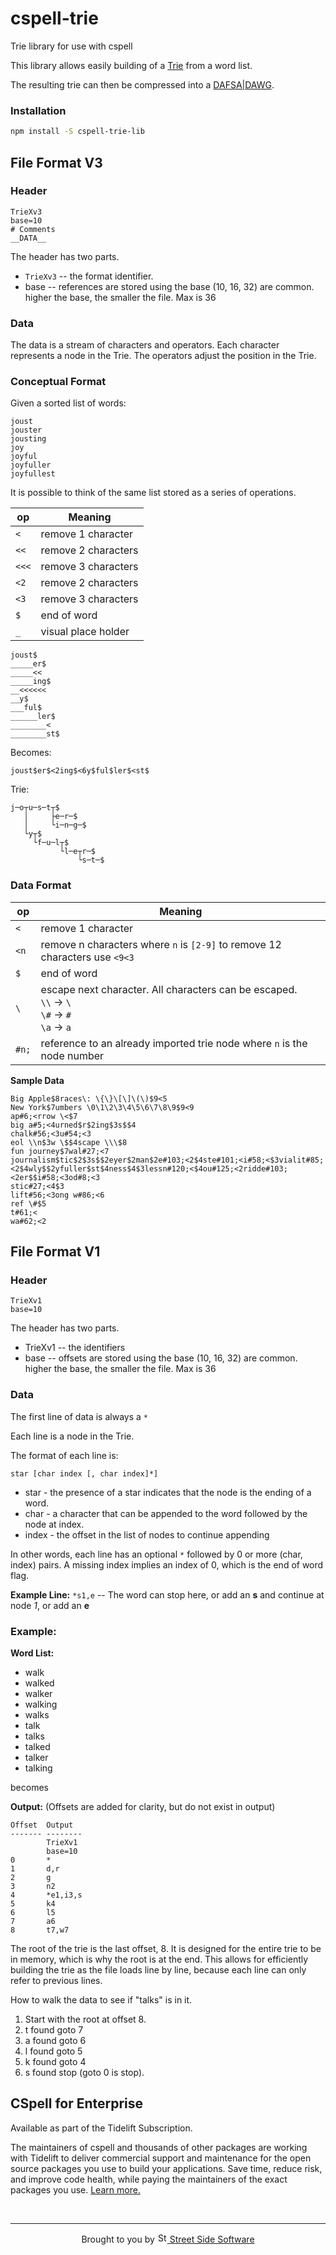 # cspell-trie

Trie library for use with cspell

This library allows easily building of a [Trie](https://en.wikipedia.org/wiki/Trie)
from a word list.

The resulting trie can then be compressed into a
[DAFSA|DAWG](https://en.wikipedia.org/wiki/Deterministic_acyclic_finite_state_automaton).

### Installation

```sh
npm install -S cspell-trie-lib
```

## File Format V3

### Header

```
TrieXv3
base=10
# Comments
__DATA__
```

The header has two parts.

- `TrieXv3` -- the format identifier.
- base -- references are stored using the base (10, 16, 32) are common.
  higher the base, the smaller the file. Max is 36

### Data

The data is a stream of characters and operators. Each character represents a node in the Trie. The operators adjust the position in the Trie.

### Conceptual Format

Given a sorted list of words:

```text
joust
jouster
jousting
joy
joyful
joyfuller
joyfullest
```

It is possible to think of the same list stored as a series of operations.

| op    | Meaning             |
| ----- | ------------------- |
| `<`   | remove 1 character  |
| `<<`  | remove 2 characters |
| `<<<` | remove 3 characters |
| `<2`  | remove 2 characters |
| `<3`  | remove 3 characters |
| `$`   | end of word         |
| `_`   | visual place holder |

```text
joust$
_____er$
_____<<
_____ing$
__<<<<<<
__y$
___ful$
______ler$
________<
________st$
```

Becomes:

```text
joust$er$<2ing$<6y$ful$ler$<st$
```

Trie:

```text
j─o┬u─s─t┬$
   │     ├e─r─$
   │     └i─n─g─$
   └y┬$
     └f─u─l┬$
           └l─e┬r─$
               └s─t─$
```

### Data Format

| op    | Meaning                                                                                                   |
| ----- | --------------------------------------------------------------------------------------------------------- |
| `<`   | remove 1 character                                                                                        |
| `<n`  | remove n characters where `n` is `[2-9]` to remove 12 characters use `<9<3`                               |
| `$`   | end of word                                                                                               |
| `\`   | escape next character. All characters can be escaped. <br/> `\\` -> `\` <br/>`\#` -> `#` <br/>`\a` -> `a` |
| `#n;` | reference to an already imported trie node where `n` is the node number                                   |

**Sample Data**

<!--- cspell:disable --->

```text
Big Apple$8races\: \{\}\[\]\(\)$9<5
New York$7umbers \0\1\2\3\4\5\6\7\8\9$9<9
ap#6;<rrow \<$7
big a#5;<4urned$r$2ing$3s$$4
chalk#56;<3u#54;<3
eol \\n$3w \$$4scape \\\$8
fun journey$7wal#27;<7
journalism$tic$2$3s$$2eyer$2man$2e#103;<2$4ste#101;<i#58;<$3vialit#85;<2$4wly$$2yfuller$st$4ness$4$3lessn#120;<$4ou#125;<2ridde#103;<2er$$i#58;<3od#8;<3
stic#27;<4$3
lift#56;<3ong w#86;<6
ref \#$5
t#61;<
wa#62;<2
```

<!--- cspell:enable --->

## File Format V1

### Header

```
TrieXv1
base=10
```

The header has two parts.

- TrieXv1 -- the identifiers
- base -- offsets are stored using the base (10, 16, 32) are common.
  higher the base, the smaller the file. Max is 36

### Data

The first line of data is always a `*`

Each line is a node in the Trie.

The format of each line is:

`star [char index [, char index]*]`

- star - the presence of a star indicates that the node is the ending of a word.
- char - a character that can be appended to the word followed by the node at index.
- index - the offset in the list of nodes to continue appending

In other words, each line has an optional `*` followed by 0 or more (char, index) pairs.
A missing index implies an index of 0, which is the end of word flag.

**Example Line:** `*s1,e` -- The word can stop here, or add an **s** and continue at node _1_, or add an **e**

### Example:

**Word List:**

- walk
- walked
- walker
- walking
- walks
- talk
- talks
- talked
- talker
- talking

becomes

**Output:** (Offsets are added for clarity, but do not exist in output)

```text
Offset  Output
------- --------
        TrieXv1
        base=10
0       *
1       d,r
2       g
3       n2
4       *e1,i3,s
5       k4
6       l5
7       a6
8       t7,w7
```

The root of the trie is the last offset, 8.
It is designed for the entire trie to be in memory, which is why the root is at the end.
This allows for efficiently building the trie as the file loads line by line, because
each line can only refer to previous lines.

How to walk the data to see if "talks" is in it.

1.  Start with the root at offset 8.
1.  t found goto 7
1.  a found goto 6
1.  l found goto 5
1.  k found goto 4
1.  s found stop (goto 0 is stop).

<!---
    cspell:word DAFSA DAWG
-->

## CSpell for Enterprise

<!--- @@inject: ../../static/tidelift.md --->

Available as part of the Tidelift Subscription.

The maintainers of cspell and thousands of other packages are working with Tidelift to deliver commercial support and maintenance for the open source packages you use to build your applications. Save time, reduce risk, and improve code health, while paying the maintainers of the exact packages you use. [Learn more.](https://tidelift.com/subscription/pkg/npm-cspell?utm_source=npm-cspell&utm_medium=referral&utm_campaign=enterprise&utm_term=repo)

<!--- @@inject-end: ../../static/tidelift.md --->

<!--- @@inject: ../../static/footer.md --->

<br/>

---

<p align="center">
Brought to you by <a href="https://streetsidesoftware.com" title="Street Side Software">
<img width="16" alt="Street Side Software Logo" src="https://i.imgur.com/CyduuVY.png" /> Street Side Software
</a>
</p>

<!--- @@inject-end: ../../static/footer.md --->

